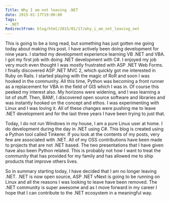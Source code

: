 ```yaml
---
Title: Why I am not leaving .NET
date: 2015-01-17T19:00:00
Tags:
- .NET
RedirectFrom: blog/html/2015/01/17/why_i_am_not_leaving_net
---
```


This is going to be a long read, but something has just gotten me going today about making this post. I have actively been doing development for nine years. I started my development experience
learning VB .NET and VBA. I got my first job with doing .NET development with C#. I enjoyed my job very much even thought I was mostly frustrated with ASP .NET Web Forms. I finally discovered
ASP .NET MVC 2, which quickly got me interested in Ruby on Rails. I started playing with the magic of RoR and soon I was hooked in the community. All this time, Python was becoming a front runner as a replacement for VBA in the field of GIS which I was in. Of course this peeked my interest also. My horizons were widening, and I was learning a lot of stuff. Then, BAM!, I discovered open source software and libraries and was instantly hooked on the concept and ethos. I was experimenting with Linux and I was loving it. All of these changes were pushing me to leave .NET development and for the last three years I have been trying to just that.

Today, I do not run Windows in my house, I am a pure Linux user at home. I do development during the day in .NET using C#. This blog is created using a Python tool called Tinkerer. If you look at the contents of my posts, very few are associated with .NET. All of my OSS contributions have been made to projects that are not .NET based. The two presentations that I have given have also been Python related. This is probably not how I want to treat the community that has provided for my family and has allowed me to ship products that improve others lives.

So in summary starting today, I have decided that I am no longer leaving .NET. .NET is now open source, ASP .NET vNext is going to be running on Linux and all the reasons I was looking to leave have been removed. The .NET community is super awesome and as I move forward in my career I hope that I can contribute to the .NET ecosystem in a meaningful way.
